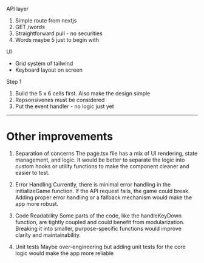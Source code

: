 API layer

1. Simple route from nextjs
2. GET /words
3. Straightforward pull - no securities
4. Words maybe 5 just to begin with


UI
- Grid system of tailwind
- Keyboard layout on screen


Step 1
1. Build the 5 x 6 cells first. Also make the design simple
2. Repsonsivenes must be considered
3. Put the event handler - no logic just yet

----

# Other improvements
1. Separation of concerns
The page.tsx file has a mix of UI rendering, state management, and logic. It would be better to separate the logic into custom hooks or utility functions to make the component cleaner and easier to test.

2. Error Handling
Currently, there is minimal error handling in the initializeGame function. If the API request fails, the game could break. Adding proper error handling or a fallback mechanism would make the app more robust.

3. Code Readability
Some parts of the code, like the handleKeyDown function, are tightly coupled and could benefit from modularization. Breaking it into smaller, purpose-specific functions would improve clarity and maintainability.

4. Unit tests
Maybe over-engineering but adding unit tests for the core logic would make the app more reliable 